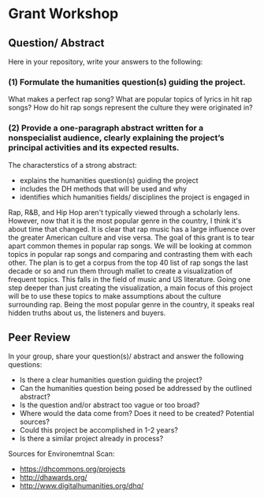 # Grant Workshop


## Question/ Abstract

Here in your repository, write your answers to the following: 

### (1) Formulate the humanities question(s) guiding the project. 

What makes a perfect rap song? What are popular topics of lyrics in hit rap songs? How do hit rap songs represent the culture they were originated in? 

### (2) Provide a one-paragraph abstract written for a nonspecialist audience, clearly explaining the project’s principal activities and its expected results.

The characterstics of a strong abstract:

- explains the humanities question(s) guiding the project
- includes the DH methods that will be used and why
- identifies which humanities fields/ disciplines the project is engaged in 

Rap, R&B, and Hip Hop aren't typically viewed through a scholarly lens. However, now that it is the most popular genre in the country, I think it's about time that changed. It is clear that rap music has a large influence over the greater American culture and vise versa. The goal of this grant is to tear apart common themes in popular rap songs. We will be looking at common topics in popular rap songs and comparing and contrasting them with each other. The plan is to get a corpus from the top 40 list of rap songs the last decade or so and run them through mallet to create a visualization of frequent topics. This falls in the field of music and US literature. Going one step deeper than just creating the visualization, a main focus of this project will be to use these topics to make assumptions about the culture surrounding rap. Being the most popular genre in the country, it speaks real hidden truths about us, the listeners and buyers. 







## Peer Review


In your group, share your question(s)/ abstract and answer the following questions:

- Is there a clear humanities question guiding the project? 
- Can the humanities question being posed be addressed by the outlined abstract?
- Is the question and/or abstract too vague or too broad?
- Where would the data come from? Does it need to be created? Potential sources?
- Could this project be accomplished in 1-2 years?
- Is there a similar project already in process?

Sources for Environemtnal Scan:

- https://dhcommons.org/projects
- http://dhawards.org/
- http://www.digitalhumanities.org/dhq/
 
